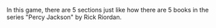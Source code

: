 
In this game, there are 5 sections just like how there are 5 books in the series "Percy Jackson" by Rick Riordan. 

